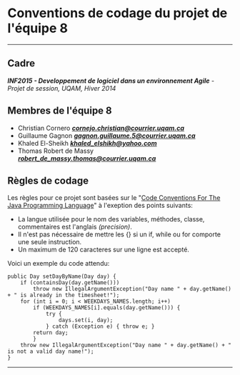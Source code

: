 # Conventions de codage du projet de l'équipe 8

----------


## Cadre ##
 ***INF2015 - Developpement de logiciel dans un environnement Agile*** - *Projet de session, UQAM, Hiver 2014*

## Membres de l'équipe 8 ##

- Christian Cornero ***cornejo.christian@courrier.uqam.ca***
- Guillaume Gagnon ***gagnon.guillaume.5@courrier.uqam.ca***
- Khaled El-Sheikh ***khaled_elshikh@yahoo.com***
- Thomas Robert de Massy ***robert_de_massy.thomas@courrier.uqam.ca***


## Règles de codage ##
Les règles pour ce projet sont basées sur le "[Code Conventions For The Java Programming Language](http://www.oracle.com/technetwork/java/codeconv-138413.html)" à l'exeption des points suivants:


- La langue utilisée pour le nom des variables, méthodes, classe, commentaires est l'anglais *(precision)*.
- Il n'est pas nécessaire de mettre les {} si un if, while ou for comporte une seule instruction.
- Un maximum de 120 caracteres sur une ligne est accepté.


Voici un exemple du code attendu:
    
    public Day setDayByName(Day day) {  
        if (containsDay(day.getName()))
            throw new IllegalArgumentException("Day name " + day.getName() + " is already in the timesheet!"); 
        for (int i = 0; i < WEEKDAYS_NAMES.length; i++)
            if (WEEKDAYS_NAMES[i].equals(day.getName())) {
                try {
                    days.set(i, day);
                } catch (Exception e) { throw e; }
            return day;
            }  
        throw new IllegalArgumentException("Day name " + day.getName() + " is not a valid day name!");
    }
    


----------
